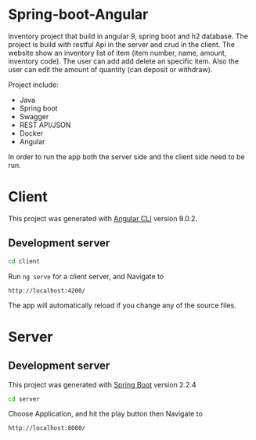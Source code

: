 # Spring-boot-Angular
Inventory project that build in angular 9, spring boot and h2 database.
The project is build with restful Api in the server and crud in the client.
The website show an inventory list of item (item number, name, amount, inventory code).
The user can add add delete an specific item.
Also the user can edit the amount of quantity (can deposit or withdraw).

Project include:
- Java
- Spring boot
- Swagger
- REST API/JSON
- Docker
- Angular 

In order to run the app both the server side and the client side need to be run.

# Client

This project was generated with [Angular CLI](https://github.com/angular/angular-cli) version 9.0.2.

## Development server

```sh
cd client
```
Run `ng serve` for a client server, and 
Navigate to 
```
http://localhost:4200/
```
The app will automatically reload if you change any of the source files.

# Server

## Development server

This project was generated with [Spring Boot](https://spring.io) version 2.2.4

```sh
cd server
```

Choose Application, and hit the play button then
Navigate to
```
http://localhost:8080/
```
